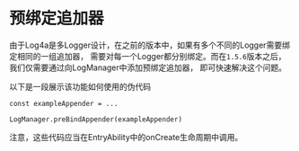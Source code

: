 # 预绑定追加器 <Badge type="tip" text="1.5.6 +" />

由于Log4a是多Logger设计，在之前的版本中，如果有多个不同的Logger需要绑定相同的一组追加器，
需要对每一个Logger都分别绑定。而在`1.5.6`版本之后，我们仅需要通过向LogManager中添加预绑定追加器，
即可快速解决这个问题。

以下是一段展示该功能如何使用的伪代码

```ts:line-numbers
const exampleAppender = ...

LogManager.preBindAppender(exampleAppender)
```

注意，这些代码应当在EntryAbility中的onCreate生命周期中调用。